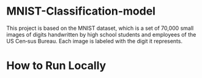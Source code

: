 # MNIST-Classification-model

This project is based on the MNIST dataset, which is a set of 70,000 small images of digits handwritten by high school students and employees of the US Cen‐sus Bureau. Each image is labeled with the digit it represents.

# How to Run Locally
